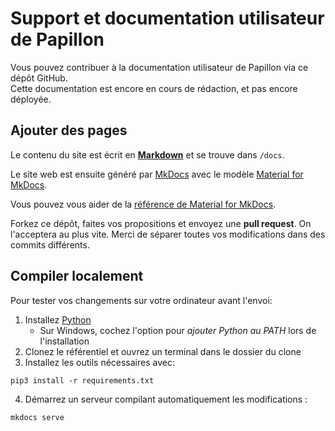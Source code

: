 # Support et documentation utilisateur de Papillon
Vous pouvez contribuer à la documentation utilisateur de Papillon via ce dépôt GitHub.  
Cette documentation est encore en cours de rédaction, et pas encore déployée.

## Ajouter des pages
Le contenu du site est écrit en [**Markdown**](https://docs.github.com/fr/get-started/writing-on-github/getting-started-with-writing-and-formatting-on-github/basic-writing-and-formatting-syntax) et se trouve dans `/docs`.

Le site web est ensuite généré par [MkDocs](https://www.mkdocs.org/) avec le modèle [Material for MkDocs](https://squidfunk.github.io/mkdocs-material/reference/).

Vous pouvez vous aider de la [référence de Material for MkDocs](https://squidfunk.github.io/mkdocs-material/reference/).

Forkez ce dépôt, faites vos propositions et envoyez une **pull request**. On l'acceptera au plus vite. Merci de séparer toutes vos modifications dans des commits différents.

## Compiler localement
Pour tester vos changements sur votre ordinateur avant l'envoi:

1. Installez [Python](https://python.org)
	- Sur Windows, cochez l'option pour *ajouter Python au PATH* lors de l'installation
2. Clonez le référentiel et ouvrez un terminal dans le dossier du clone
3. Installez les outils nécessaires avec:
```shell
pip3 install -r requirements.txt
```
4. Démarrez un serveur compilant automatiquement les modifications :
```shell
mkdocs serve
```

